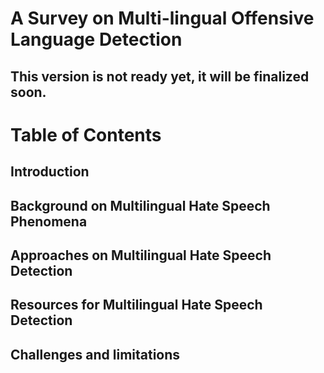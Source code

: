 # A Survey on Multi-lingual Offensive Language Detection

## This version is not ready yet, it will be finalized soon.

# Table of Contents
## Introduction
## Background on Multilingual Hate Speech Phenomena
## Approaches on Multilingual Hate Speech Detection
## Resources for Multilingual Hate Speech Detection
## Challenges and limitations
